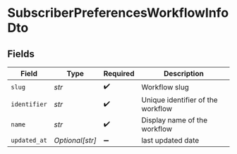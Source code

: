# SubscriberPreferencesWorkflowInfoDto


## Fields

| Field                             | Type                              | Required                          | Description                       |
| --------------------------------- | --------------------------------- | --------------------------------- | --------------------------------- |
| `slug`                            | *str*                             | :heavy_check_mark:                | Workflow slug                     |
| `identifier`                      | *str*                             | :heavy_check_mark:                | Unique identifier of the workflow |
| `name`                            | *str*                             | :heavy_check_mark:                | Display name of the workflow      |
| `updated_at`                      | *Optional[str]*                   | :heavy_minus_sign:                | last updated date                 |